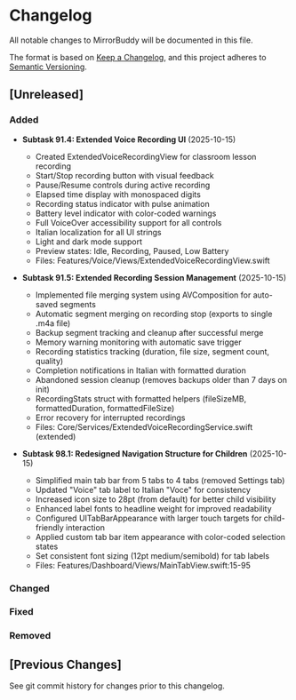 # Changelog

All notable changes to MirrorBuddy will be documented in this file.

The format is based on [Keep a Changelog](https://keepachangelog.com/en/1.0.0/),
and this project adheres to [Semantic Versioning](https://semver.org/spec/v2.0.0.html).

## [Unreleased]

### Added

- **Subtask 91.4: Extended Voice Recording UI** (2025-10-15)
  - Created ExtendedVoiceRecordingView for classroom lesson recording
  - Start/Stop recording button with visual feedback
  - Pause/Resume controls during active recording
  - Elapsed time display with monospaced digits
  - Recording status indicator with pulse animation
  - Battery level indicator with color-coded warnings
  - Full VoiceOver accessibility support for all controls
  - Italian localization for all UI strings
  - Light and dark mode support
  - Preview states: Idle, Recording, Paused, Low Battery
  - Files: Features/Voice/Views/ExtendedVoiceRecordingView.swift

- **Subtask 91.5: Extended Recording Session Management** (2025-10-15)
  - Implemented file merging system using AVComposition for auto-saved segments
  - Automatic segment merging on recording stop (exports to single .m4a file)
  - Backup segment tracking and cleanup after successful merge
  - Memory warning monitoring with automatic save trigger
  - Recording statistics tracking (duration, file size, segment count, quality)
  - Completion notifications in Italian with formatted duration
  - Abandoned session cleanup (removes backups older than 7 days on init)
  - RecordingStats struct with formatted helpers (fileSizeMB, formattedDuration, formattedFileSize)
  - Error recovery for interrupted recordings
  - Files: Core/Services/ExtendedVoiceRecordingService.swift (extended)

- **Subtask 98.1: Redesigned Navigation Structure for Children** (2025-10-15)
  - Simplified main tab bar from 5 tabs to 4 tabs (removed Settings tab)
  - Updated "Voice" tab label to Italian "Voce" for consistency
  - Increased icon size to 28pt (from default) for better child visibility
  - Enhanced label fonts to headline weight for improved readability
  - Configured UITabBarAppearance with larger touch targets for child-friendly interaction
  - Applied custom tab bar item appearance with color-coded selection states
  - Set consistent font sizing (12pt medium/semibold) for tab labels
  - Files: Features/Dashboard/Views/MainTabView.swift:15-95

### Changed

### Fixed

### Removed

## [Previous Changes]

See git commit history for changes prior to this changelog.
